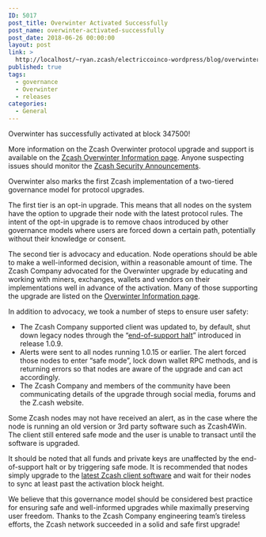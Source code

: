 ```yaml
---
ID: 5017
post_title: Overwinter Activated Successfully
post_name: overwinter-activated-successfully
post_date: 2018-06-26 00:00:00
layout: post
link: >
  http://localhost/~ryan.zcash/electriccoinco-wordpress/blog/overwinter-activated-successfully/
published: true
tags:
  - governance
  - Overwinter
  - releases
categories:
  - General
---
```

<p>Overwinter has successfully activated at block 347500!</p>
<p>More information on the Zcash Overwinter protocol upgrade and support is available on the <a href="https://z.cash/upgrade/overwinter.html">Zcash Overwinter Information page</a>. Anyone suspecting issues should monitor the <a href="https://z.cash/support/security/announcements.html">Zcash Security Announcements</a>. </p>
<p>Overwinter also marks the first Zcash implementation of a two-tiered governance model for protocol upgrades. </p>
<p>The first tier is an opt-in upgrade. This means that all nodes on the system have the option to upgrade their node with the latest protocol rules. The intent of the opt-in upgrade is to remove chaos introduced by other governance models where users are forced down a certain path, potentially without their knowledge or consent.</p>
<p>The second tier is advocacy and education. Node operations should be able to make a well-informed decision, within a reasonable amount of time. The Zcash Company advocated for the Overwinter upgrade by educating and working with miners, exchanges, wallets and vendors on their implementations well in advance of the activation. Many of those supporting the upgrade are listed on the <a href="https://z.cash/upgrade/overwinter.html">Overwinter Information page</a>.</p>
<p>In addition to advocacy, we took a number of steps to ensure user safety:</p>
<ul>
<li style="font-weight: 400;">The Zcash Company supported client was updated to, by default, shut down legacy nodes through the “<a href="/blog/release-cycle-update/">end-of-support halt</a>” introduced in release 1.0.9. </li>
<li style="font-weight: 400;">Alerts were sent to all nodes running 1.0.15 or earlier. The alert forced those nodes to enter “safe mode”, lock down wallet RPC methods, and is returning errors so that nodes are aware of the upgrade and can act accordingly. </li>
<li style="font-weight: 400;">The Zcash Company and members of the community have been communicating details of the upgrade through social media, forums and the Z.cash website.</li>
</ul>
<p>Some Zcash nodes may not have received an alert, as in the case where the node is running an old version or 3rd party software such as Zcash4Win. The client still entered safe mode and the user is unable to transact until the software is upgraded. </p>
<p>It should be noted that all funds and private keys are unaffected by the end-of-support halt or by triggering safe mode. It is recommended that nodes simply upgrade to the <a href="https://z.cash/download.html">latest Zcash client software</a> and wait for their nodes to sync at least past the activation block height.</p>
<p>We believe that this governance model should be considered best practice for ensuring safe and well-informed upgrades while maximally preserving user freedom. Thanks to the Zcash Company engineering team’s tireless efforts, the Zcash network succeeded in a solid and safe first upgrade!</p>
